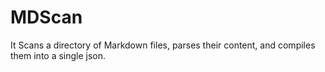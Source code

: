 # MDScan
It Scans a directory of Markdown files, parses their content, and compiles them into a single json.
